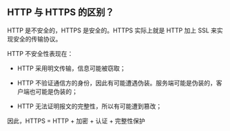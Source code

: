 ## HTTP 与 HTTPS 的区别？

HTTP 是不安全的，HTTPS 是安全的。HTTPS 实际上就是 HTTP 加上 SSL 来实现安全的传输协议。

HTTP 不安全性表现在：

- HTTP 采用明文传输，信息可能被窃取；

- HTTP 不验证通信方的身份，因此有可能遭遇伪装。服务端可能是伪装的，客户端也可能是伪装的；

- HTTP 无法证明报文的完整性，所以有可能遭到篡改；

因此，HTTPS = HTTP + 加密 + 认证 + 完整性保护